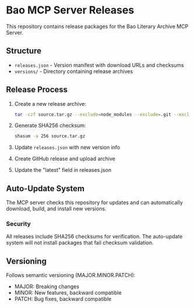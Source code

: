 # Bao MCP Server Releases

This repository contains release packages for the Bao Literary Archive MCP Server.

## Structure

- `releases.json` - Version manifest with download URLs and checksums
- `versions/` - Directory containing release archives

## Release Process

1. Create a new release archive:
   ```bash
   tar -czf source.tar.gz --exclude=node_modules --exclude=.git --exclude=dist src/ package.json tsconfig.json
   ```

2. Generate SHA256 checksum:
   ```bash
   shasum -a 256 source.tar.gz
   ```

3. Update `releases.json` with new version info

4. Create GitHub release and upload archive

5. Update the "latest" field in releases.json

## Auto-Update System

The MCP server checks this repository for updates and can automatically download, build, and install new versions.

### Security

All releases include SHA256 checksums for verification. The auto-update system will not install packages that fail checksum validation.

## Versioning

Follows semantic versioning (MAJOR.MINOR.PATCH):
- MAJOR: Breaking changes
- MINOR: New features, backward compatible  
- PATCH: Bug fixes, backward compatible